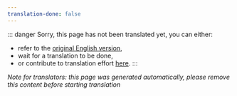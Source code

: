 ```yaml
---
translation-done: false
---
```

::: danger
Sorry, this page has not been translated yet, you can either:
- refer to the [original English version](<../../cs/health-and-safety.md>),
- wait for a translation to be done,
- or contribute to translation effort [here](https://github.com/bsmg/wiki).
:::

_Note for translators: this page was generated automatically, please remove this content before starting translation_
